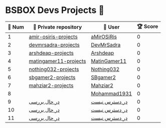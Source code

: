 # BSBOX Devs Projects 🚀

<table>
  <thead>
    <tr>
      <th>🔢 Num</th>
      <th>🔗 Private repository</th>
      <th>👤 User</th>
      <th>🏆 Score</th>
    </tr>
  </thead>
  <tbody>
    <tr>
      <td>1</td>
      <td><a href="https://github.com/Bsbox-Devs/amir-osiris-projects">amir-osiris-projects</a></td>
      <td><a href="https://github.com/amir-osiris">aMirOSiRis</a></td>
      <td>0</td>
    </tr>
    <tr>
      <td>2</td>
      <td><a href="https://github.com/Bsbox-Devs/devmrsadra-projects">devmrsadra-projects</a></td>
      <td><a href="https://github.com/devmrsadra">DevMrSadra</a></td>
      <td>0</td>
    </tr>
    <tr>
      <td>3</td>
      <td><a href="https://github.com/Bsbox-Devs/arshdeap-projects">arshdeap-projects</a></td>
      <td><a href="https://github.com/arshdeap">Arshdeap</a></td>
      <td>0</td>
    </tr>
    <tr>
      <td>4</td>
      <td><a href="https://github.com/bsbox-devs/matingamer11-projects">matingamer11-projects</a></td>
      <td><a href="https://github.com/matingamer11">MatinGamer11</a></td>
      <td>0</td>
    </tr>
    <tr>
      <td>5</td>
      <td><a href="https://github.com/Bsbox-Devs/nothing032-projects">nothing032-projects</a></td>
      <td><a href="https://github.com/nothing032">Nothing032</a></td>
      <td>0</td>
    <tr>
      <td>6</td>
      <td><a href="https://github.com/Bsbox-Devs/sbgamer2">sbgamer2-projects</a></td>
      <td><a href="https://github.com/SBgamer2">SBgamer2</a></td>
      <td>0</td>
    <tr>
      <td>7</td>
      <td><a href="https://github.com/Bsbox-Devs/mahziar2-projects">mahziar2-projects</a></td>
      <td><a href="https://github.com/mahziar2">Mahziar2</a></td>
      <td>0</td>
    <tr>
      <td>8</td>
      <td><a href="https://github.com/Bsbox-Devs/mohammad1931-projects"></a></td>
      <td><a href="https://github.com/mohammad1931">Mohammad1931</a></td>
      <td>0</td>
    <tr>
      <td>9</td>
      <td><a href="https://github.com/Bsbox-Devs">در حال بررسی</a></td>
      <td><a href="https://github.com/Bsbox-Devs">در دسترس نیست</a></td>
      <td>0</td>
    <tr>
      <td>10</td>
      <td><a href="https://github.com/Bsbox-Devs">در حال بررسی</a></td>
      <td><a href="https://github.com/Bsbox-Devs">در دسترس نیست</a></td>
      <td>0</td>
    <tr>
      <td>11</td>
      <td><a href="https://github.com/Bsbox-Devs">در حال بررسی</a></td>
      <td><a href="https://github.com/Bsbox-Devs">در دسترس نیست</a></td>
      <td>0</td>  
    </tr>
  </tbody>
</table>
